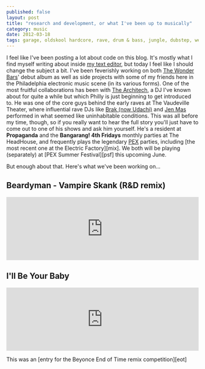 ```yaml
---
published: false
layout: post
title: "research and development, or what I've been up to musically"
category: music
date: 2012-03-18
tags: garage, oldskool hardcore, rave, drum & bass, jungle, dubstep, weird, the architech, tom phoolery, the wonder bars
---
```


I feel like I've been posting a lot about code on this blog. It's mostly what I find myself writing about inside [my text editor][subl], but today I feel like I should change the subject a bit. I've been feverishly working on both [The Wonder Bars][bars]' debut album as well as side projects with some of my friends here in the Philadelphia electronic music scene (in its various forms). One of the most fruitful collaborations has been with [The Architech][arch], a DJ I've known about for quite a while but which Philly is just beginning to get introduced to. He was one of the core guys behind the early raves at The Vaudeville Theater, where influential rave DJs like [Brak (now Udachi)][udch] and [Jen Mas][jen] performed in what seemed like uninhabitable conditions. This was all before my time, though, so if you really want to hear the full story you'll just have to come out to one of his shows and ask him yourself. He's a resident at **Propaganda** and the **Bangarang! 4th Fridays** monthly parties at The HeadHouse, and frequently plays the legendary [PEX][pex] parties, including [the most recent one at the Electric Factory][mix]. We both will be playing (separately) at [PEX Summer Festival][psf] this upcoming June.

But enough about that. Here's what we've been working on...

## Beardyman - Vampire Skank (R&D remix)

<iframe width="100%" height="166" scrolling="no" frameborder="no" src="http://w.soundcloud.com/player/?url=http%3A%2F%2Fapi.soundcloud.com%2Ftracks%2F38627388&amp;auto_play=false&amp;show_artwork=false&amp;color=ff0013"></iframe>

## I'll Be Your Baby

<iframe width="100%" height="166" scrolling="no" frameborder="no" src="http://w.soundcloud.com/player/?url=http%3A%2F%2Fapi.soundcloud.com%2Ftracks%2F38627388&amp;auto_play=false&amp;show_artwork=false&amp;color=ff0013"></iframe>

This was an [entry for the Beyonce End of Time remix competition][eot]

[subl]: http://www.sublimetext.com/2
[bars]: http://thewonderbars.com
[arch]: http://soundcloud.com/the-architech-music/trust-me-im-an-architect-sort
[udch]: http://soundcloud.com/udachi
[jen]: http://facebook.com/jenmasdj
[pex]: http://thephiladelphiaexperiment.org/
